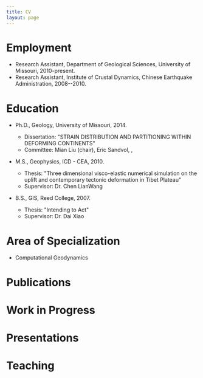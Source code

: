 ```yaml
---
title: CV
layout: page
---
```


Employment
==========

-   Research Assistant, Department of Geological Sciences,
    University of Missouri, 2010-present.
-   Research Assistant, Institute of Crustal Dynamics, 
	Chinese Earthquake Administration, 2008--2010.

Education
=========

-   Ph.D., Geology, University of Missouri, 2014.
    -   Dissertation: "STRAIN DISTRIBUTION AND PARTITIONING 
    WITHIN DEFORMING CONTINENTS"
    -   Committee: Mian Liu (chair), Eric Sandvol, ,       

-   M.S., Geophysics, ICD - CEA, 2010.
    -   Thesis: "Three dimensional visco-elastic numerical simulation 
    on the uplift and contemporary tectonic deformation in Tibet Plateau"
    -   Supervisor: Dr. Chen LianWang
    
-   B.S., GIS, Reed College, 2007.
    -   Thesis: "Intending to Act"
    -   Supervisor: Dr. Dai Xiao

Area of Specialization
======================

-   Computational Geodynamics

Publications
============

<!---   "Presentism and Truthmaking," with Ben Caplan, *Philosophy Compass*
    (6:3) 2011: 196–208.
-   "The Way Things Were," with Ben Caplan, *Philosophy and
    Phenomenological Research* (81.1) 2010: 24–39.
-   "The Early Arabic Liar," with Ahmed Alwishah, *Vivarium* (47:1)
    2009: 97-127.-->

Work in Progress 
================

<!---   "Once Present, Now Past" (under revision)
-   "Maximal Possibilities" (under revision)
-   "Worlds Enough for Junk" (under revision)
-   "Nonserious Nonfictionalism" (in progress)-->

Presentations
=============

<!---   "Worlds Enough for Junk"
    -   Illinois State University, February 2012
    -   Kenyon College, November 2011

-   "Locality and Necessity" (with Ben Caplan)
    -   Pacific APA, Pasadena, CA, March 2008 (refereed)

-   "The Essentially Unreal Past"
    -   Central APA, Chicago, IL, April 2007

-   "The Way Things Were" (with Ben Caplan)
    -   Canadian Philosophical Association Annual Congress, University
        of Western Ontario, May 2005 (refereed)
    -   Central APA, Chicago, IL, April 2005 (refereed)
    -   Inland Northwest Philosophy Conference, University of Idaho and
        Washington State University, April 2005 (refereed)

-   "The Once Present and the Now Past"
    -   University of Rochester, February 2005
    -   University of Manitoba, January 2005
    -   Ohio State University, January 2005
-->
Teaching
========
<!--
Graduate Seminars (at OSU)
--------------------------

-   Metaphysics of Modality (Spring 2012)
-   Tense and Passage (Winter 2010)
-   Nonexistent Objects (Fall 2007)
-   Time and Change (Spring 2006)
-   First Year Proseminar, with William Taschek (Fall 2011)
-   First Year Proseminar, with Ben Caplan (Fall 2008)
-   Dissertation Seminar (Spring 2011)

Undergraduate Courses
---------------------

-   Advanced Topics in Philosophy of Religion: Omnipotence, Omniscience,
    and Eternity (Fall 2010)
-   Advanced Metaphysics: Modality and Time (Winter 2009)
-   Introduction to Metaphysics (Winter 2010, Winter 2007)

Graduate and Undergraduate Advising
===================================

Dissertation Committee Member (at OSU)
-----------------------------

-   Cathy Muller, *Harry Potter and the Rescue from Realism: A Novel
    Defense of Anti-Realism about Fictional Objects*, 2012
-   Eric Carter, *Objectivity and Communication*, 2011
-   Vassilis Tsompanidis, *Tensed Belief* (UC Santa Barbara), 2010
-   Wesley Cray, *Modal Inconstancy: How Our Interests Influence How
    Things Could Be*, 2012
-   Scott Brown, on essence, modality, and the limits of contingency, in
    progress

Graduate Qualifying Exam Committee Member (at OSU)
-----------------------------------------

-   David Blanks, on the metaphysics of dispositions, 2012
-   Scott Brown, on the limits of contingency, 2011
-   James McGlothlin, on logical truth and god, 2011
-   Wesley Cray, on modality *de re*, 2009
-   Patrick Reeder, on infinitesimals and contact, 2009
-   Cathy Muller, on the ontology of fictional characters, 2008

Graduate Candidacy Exam Committee Member (at OSU)
----------------------------------------

-   Raleigh Miller, on perspectival facts, 2012
-   David Blanks, on the metaphysics of dispositions, 2011
-   Ben Horne, on well-being and the non-identity problem, 2011
-   Scott Brown, on universals, 2010
-   Daniel Pearlberg, on mental causation and over-determination, 2009
-   Conrad Robinson, on Kant and mathematics, 2009
-   Wesley Cray, on modality, 2008
-   Andrew Choi, on Kantian ethics and virtue ethics, 2007
-   Thomas Evans, on content and vehicle externalism, 2007
-   Cathy Muller, on fiction and pretense, 2007

Undergraduate Honors Thesis Committee Member (at OSU)
--------------------------------------------

-   Gabbrielle Johnson (Philosophy), "Reference Magnetism and
    Macro-Naturalism," 2011
-   Dan Giglio (Philosophy), "Quantum Individuality" 2011
-   Ben Flowers (Philosophy), "Rule A and Responsibility: A Defense of
    the Compatibility of Moral Responsibility and Causal Determinism,"
    2009
-   Matthew Grover (Psychology), "Using Attitude Formation Towards Novel
    Stimuli to Predict Changes in Depressive Symptoms," 2009
-->